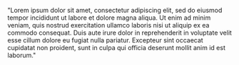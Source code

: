 "Lorem ipsum dolor sit amet, consectetur adipiscing elit, sed do eiusmod tempor incididunt ut labore et dolore
magna aliqua. Ut enim ad minim veniam, quis nostrud exercitation ullamco laboris nisi ut aliquip ex ea commodo 
consequat. Duis aute irure dolor in reprehenderit in voluptate velit esse cillum dolore eu fugiat nulla 
pariatur. Excepteur sint occaecat cupidatat non proident, sunt in culpa qui officia deserunt mollit anim id 
est laborum."
